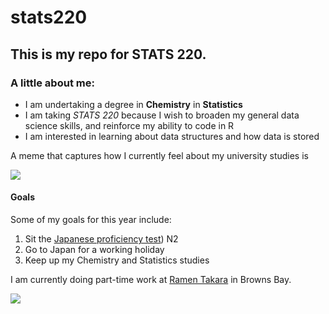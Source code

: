 # stats220

## This is my repo for STATS 220. 

### A little about me:

* I am undertaking a degree in **Chemistry** in **Statistics**
* I am taking *STATS 220* because I wish to broaden my general data science skills, and reinforce my ability to code in R
* I am interested in learning about data structures and how data is stored

A meme that captures how I currently feel about my university studies is 

![](https://c.tenor.com/gnHX3OgQA94AAAAd/tenor.gif)

#### Goals
Some of my goals for this year include:
1. Sit the [Japanese proficiency test](http://jlpt.jp/e/about/levelsummary.html)) N2
2. Go to Japan for a working holiday
3. Keep up my Chemistry and Statistics studies

I am currently doing part-time work at [Ramen Takara](https://www.ramentakara.co.nz/) in Browns Bay. 

![](https://c.tenor.com/uOHj2K7TsQQAAAAC/tenor.gif)
